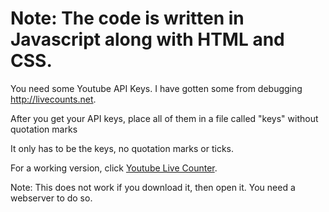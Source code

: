 # Note: The code is written in Javascript along with HTML and CSS.

You need some Youtube API Keys. I have gotten some from debugging http://livecounts.net.

After you get your API keys, place all of them in a file called "keys" without quotation marks

It only has to be the keys, no quotation marks or ticks.

For a working version, click [Youtube Live Counter](http://pur1st.x10.bz/ytcount/index.html).

Note: This does not work if you download it, then open it. You need a webserver to do so.
